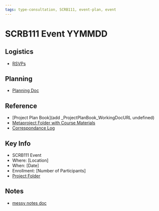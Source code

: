 ```yaml
---
tags: type-consultation, SCRB111, event-plan, event
---
```


SCRB111 Event YYMMDD
===

Logistics
---
* [RSVPs]()

Planning
---
* [Planning Doc]()

Reference
---

* [Project Plan Book](add _ProjectPlanBook_WorkingDocURL undefined)
* [Metaproject Folder with Course Materials](https://drive.google.com/drive/folders/194JZlv4Ajf5qmQY51EFoYGiXBrTb7AM2)
* [Correspondance Log](https://drive.google.com/drive/folders/1X-M7RNbGCHlTWYhSqnK7aVakHwwXODTU?usp=drive_link)


Key Info
---
- SCRB111 Event
- Where: [Location]
- When: [Date]
- Enrollment: [Number of Participants]
- [Project Folder]()

Notes
---
* [messy notes doc]()